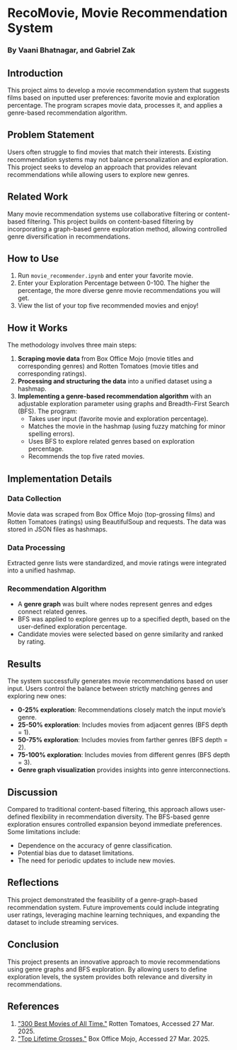# RecoMovie, Movie Recommendation System
### By Vaani Bhatnagar, and Gabriel Zak

## Introduction
This project aims to develop a movie recommendation system that suggests films based on inputted user preferences: favorite movie and exploration percentage. The program scrapes movie data, processes it, and applies a genre-based recommendation algorithm.

## Problem Statement
Users often struggle to find movies that match their interests. Existing recommendation systems may not balance personalization and exploration. This project seeks to develop an approach that provides relevant recommendations while allowing users to explore new genres.

## Related Work
Many movie recommendation systems use collaborative filtering or content-based filtering. This project builds on content-based filtering by incorporating a graph-based genre exploration method, allowing controlled genre diversification in recommendations.

## How to Use
1. Run `movie_recommender.ipynb` and enter your favorite movie.
2. Enter your Exploration Percentage between 0-100. The higher the percentage, the more diverse genre movie recommendations you will get.
3. View the list of your top five recommended movies and enjoy!

## How it Works
The methodology involves three main steps:
1. **Scraping movie data** from Box Office Mojo (movie titles and corresponding genres) and Rotten Tomatoes (movie titles and corresponding ratings).
2. **Processing and structuring the data** into a unified dataset using a hashmap.
3. **Implementing a genre-based recommendation algorithm** with an adjustable exploration parameter using graphs and Breadth-First Search (BFS). The program:
   - Takes user input (favorite movie and exploration percentage).
   - Matches the movie in the hashmap (using fuzzy matching for minor spelling errors).
   - Uses BFS to explore related genres based on exploration percentage.
   - Recommends the top five rated movies.

## Implementation Details
### Data Collection
Movie data was scraped from Box Office Mojo (top-grossing films) and Rotten Tomatoes (ratings) using BeautifulSoup and requests. The data was stored in JSON files as hashmaps.

### Data Processing
Extracted genre lists were standardized, and movie ratings were integrated into a unified hashmap.

### Recommendation Algorithm
- A **genre graph** was built where nodes represent genres and edges connect related genres.
- BFS was applied to explore genres up to a specified depth, based on the user-defined exploration percentage.
- Candidate movies were selected based on genre similarity and ranked by rating.

## Results
The system successfully generates movie recommendations based on user input. Users control the balance between strictly matching genres and exploring new ones:
- **0-25% exploration**: Recommendations closely match the input movie’s genre.
- **25-50% exploration**: Includes movies from adjacent genres (BFS depth = 1).
- **50-75% exploration**: Includes movies from farther genres (BFS depth = 2).
- **75-100% exploration**: Includes movies from different genres (BFS depth = 3).
- **Genre graph visualization** provides insights into genre interconnections.

## Discussion
Compared to traditional content-based filtering, this approach allows user-defined flexibility in recommendation diversity. The BFS-based genre exploration ensures controlled expansion beyond immediate preferences. Some limitations include:
- Dependence on the accuracy of genre classification.
- Potential bias due to dataset limitations.
- The need for periodic updates to include new movies.

## Reflections
This project demonstrated the feasibility of a genre-graph-based recommendation system. Future improvements could include integrating user ratings, leveraging machine learning techniques, and expanding the dataset to include streaming services.

## Conclusion
This project presents an innovative approach to movie recommendations using genre graphs and BFS exploration. By allowing users to define exploration levels, the system provides both relevance and diversity in recommendations.

## References
1. ["300 Best Movies of All Time."](https://editorial.rottentomatoes.com/guide/best-movies-of-all-time/) Rotten Tomatoes, Accessed 27 Mar. 2025.
2. ["Top Lifetime Grosses."](https://www.boxofficemojo.com/chart/top-lifetime-gross/) Box Office Mojo, Accessed 27 Mar. 2025.
